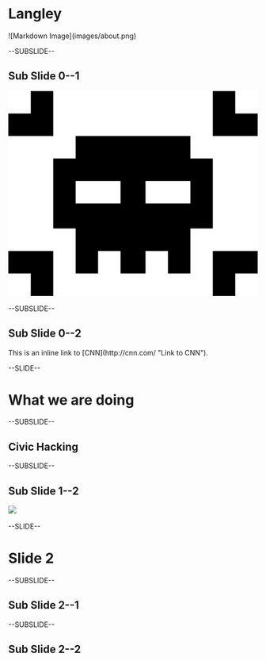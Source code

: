 <!------------------------------------------------------------>
<!-- Topic: xxx -->

<h1>Langley</h1>
![Markdown Image](images/about.png)

--SUBSLIDE--

<h2>Sub Slide 0--1</h2>
<img src="images/intro.png" style="max-height: 450px;">

--SUBSLIDE--

<h2>Sub Slide 0--2</h2>
This is an inline link to [CNN](http://cnn.com/ "Link to CNN").

<!------------------------------------------------------------>
--SLIDE--
<!-- Topic: yyy -->

<h1>What we are doing</h1>

--SUBSLIDE--

<h2>Civic Hacking</h2>

--SUBSLIDE--

<h2>Sub Slide 1--2</h2>
<img src=“images/intro.png” style=“max-height: 450px;”>

<!------------------------------------------------------------>
--SLIDE--
<!-- Topic: zzz -->

<h1>Slide 2</h1>

--SUBSLIDE--

<h2>Sub Slide 2--1</h2>

--SUBSLIDE--

<h2>Sub Slide 2--2</h2>